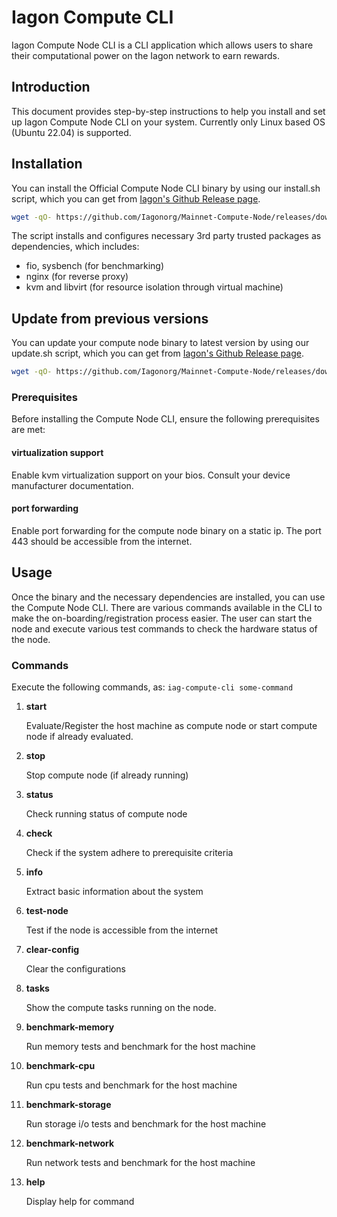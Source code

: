 # Iagon Compute CLI

Iagon Compute Node CLI is a CLI application which allows users to share their computational power on the Iagon network to earn rewards.

## Introduction

This document provides step-by-step instructions to help you install and set up Iagon Compute Node CLI on your system. Currently only Linux based OS (Ubuntu 22.04) is supported.

## Installation

You can install the Official Compute Node CLI binary by using our install.sh script, which you can get from [Iagon's Github Release page](https://github.com/Iagonorg/Mainnet-Compute-Node/releases).

```bash
wget -qO- https://github.com/Iagonorg/Mainnet-Compute-Node/releases/download/v0.2.0-beta/install.sh | sudo bash
```

The script installs and configures necessary 3rd party trusted packages as dependencies, which includes:

- fio, sysbench (for benchmarking)
- nginx (for reverse proxy)
- kvm and libvirt (for resource isolation through virtual machine)

## Update from previous versions

You can update your compute node binary to latest version by using our update.sh script, which you can get from [Iagon's Github Release page](https://github.com/Iagonorg/Mainnet-Compute-Node/releases).

```bash
wget -qO- https://github.com/Iagonorg/Mainnet-Compute-Node/releases/download/v0.2.0-beta/update.sh | sudo bash
```

### Prerequisites

Before installing the Compute Node CLI, ensure the following prerequisites are met:

#### virtualization support

Enable kvm virtualization support on your bios. Consult your device manufacturer documentation.

#### port forwarding

Enable port forwarding for the compute node binary on a static ip. The port 443 should be accessible from the internet.

## Usage

Once the binary and the necessary dependencies are installed, you can use the Compute Node CLI. There are various commands available in the CLI to make the on-boarding/registration process easier. The user can start the node and execute various test commands to check the hardware status of the node.

### Commands

Execute the following commands, as: `iag-compute-cli some-command`

1. **start**

   Evaluate/Register the host machine as compute node or start compute node if already evaluated.

2. **stop**

   Stop compute node (if already running)

3. **status**

   Check running status of compute node

4. **check**

   Check if the system adhere to prerequisite criteria

5. **info**

   Extract basic information about the system

6. **test-node**

   Test if the node is accessible from the internet

7. **clear-config**

   Clear the configurations

8. **tasks**

   Show the compute tasks running on the node.

9. **benchmark-memory**

   Run memory tests and benchmark for the host machine

10. **benchmark-cpu**

    Run cpu tests and benchmark for the host machine

11. **benchmark-storage**

    Run storage i/o tests and benchmark for the host machine

12. **benchmark-network**

    Run network tests and benchmark for the host machine

13. **help**

    Display help for command
